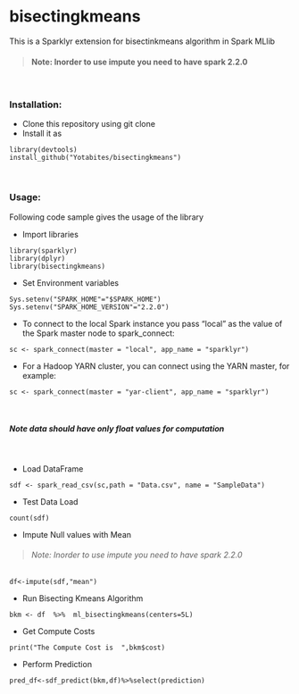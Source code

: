 # bisectingkmeans

This is a Sparklyr extension for bisectinkmeans algorithm in Spark MLlib
<br>


> #### Note: Inorder to use impute you need to have spark 2.2.0


<br>

### Installation:

* Clone this repository using git clone
* Install it as
```
library(devtools)
install_github("Yotabites/bisectingkmeans")
```
<br>

### Usage:

Following code sample gives the usage of the library

* Import libraries

```
library(sparklyr)
library(dplyr)
library(bisectingkmeans)
```

* Set Environment variables

```
Sys.setenv("SPARK_HOME"="$SPARK_HOME")
Sys.setenv("SPARK_HOME_VERSION"="2.2.0")
```

* To connect to the local Spark instance you pass “local” as the value of the Spark master node to spark_connect:
```
sc <- spark_connect(master = "local", app_name = "sparklyr")
```

* For a Hadoop YARN cluster, you can connect using the YARN master, for example:
```
sc <- spark_connect(master = "yar-client", app_name = "sparklyr")
```

<br>

##### Note data should have only float values for computation

<br>

* Load DataFrame
```
sdf <- spark_read_csv(sc,path = "Data.csv", name = "SampleData")
```
* Test Data Load
```
count(sdf)
```
* Impute Null values with Mean
> ###### Note: Inorder to use impute you need to have spark 2.2.0
```
df<-impute(sdf,"mean")
```
* Run Bisecting Kmeans Algorithm
```
bkm <- df  %>%  ml_bisectingkmeans(centers=5L)
```

* Get Compute Costs
```
print("The Compute Cost is  ",bkm$cost)
```
* Perform Prediction
```
pred_df<-sdf_predict(bkm,df)%>%select(prediction)
```
